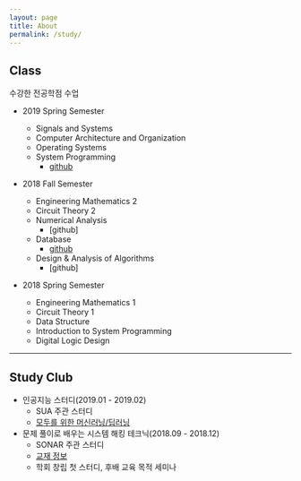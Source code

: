 ```yaml
---
layout: page
title: About
permalink: /study/
---
```



## Class
수강한 전공학점 수업
  * 2019 Spring Semester
    * Signals and Systems
    * Computer Architecture and Organization
    * Operating Systems
    * System Programming
      * [github](https://github.com/parkyechan/2019-Spring-SystemProgramming)


  * 2018 Fall Semester  
    * Engineering Mathematics 2
    * Circuit Theory 2
    * Numerical Analysis
      * [github]
    * Database
      * [github](https://github.com/parkyechan/DB_Project)
    * Design & Analysis of Algorithms
      * [github]


  * 2018 Spring Semester
    * Engineering Mathematics 1
    * Circuit Theory 1
    * Data Structure
    * Introduction to System Programming
    * Digital Logic Design

---

## Study Club
  * 인공지능 스터디(2019.01 - 2019.02)
    * SUA 주관 스터디
    * [모두를 위한 머신러닝/딥러닝](https://hunkim.github.io/ml/)
  * 문제 풀이로 배우는 시스템 해킹 테크닉(2018.09 - 2018.12)
    * SONAR 주관 스터디
    * [교재 정보](https://book.naver.com/bookdb/book_detail.nhn?bid=7142034)
    * 학회 창립 첫 스터디, 후배 교육 목적 세미나
